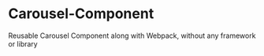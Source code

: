 # Carousel-Component
Reusable Carousel Component along with Webpack, without any framework or library 
